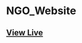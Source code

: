 # NGO_Website

<a href="https://www.google.com/search?q=can+i+call+buddy+to+a+girl&oq=can+I+call+bu&aqs=chrome.1.69i57j0i512l2j0i22i30l5j0i10i22i30j0i22i30.8544j0j7&sourceid=chrome&ie=UTF-8"><h2>View Live</h2></a>

